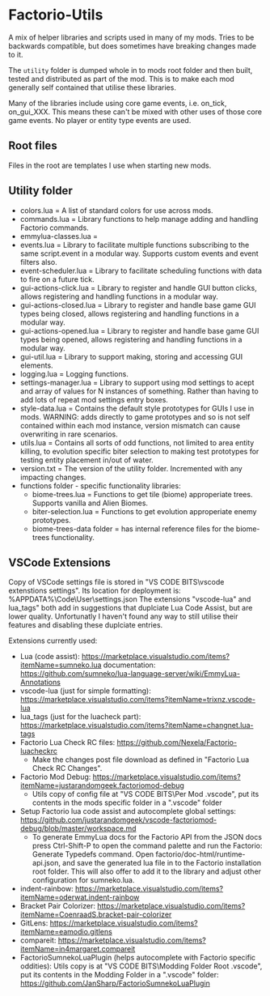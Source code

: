 # Factorio-Utils
A mix of helper libraries and scripts used in many of my mods. Tries to be backwards compatible, but does sometimes have breaking changes made to it.

The `utility` folder is dumped whole in to mods root folder and then built, tested and distributed as part of the mod. This is to make each mod generally self contained that utilise these libraries.

Many of the libraries include using core game events, i.e. on_tick, on_gui_XXX. This means these can't be mixed with other uses of those core game events. No player or entity type events are used.


Root files
-----------
Files in the root are templates I use when starting new mods.


Utility folder
-----------
- colors.lua = A list of standard colors for use across mods.
- commands.lua = Library functions to help manage adding and handling Factorio commands.
- emmylua-classes.lua = 
- events.lua = Library to facilitate multiple functions subscribing to the same script.event in a modular way. Supports custom events and event filters also.
- event-scheduler.lua = Library to facilitate scheduling functions with data to fire on a future tick.
- gui-actions-click.lua = Library to register and handle GUI button clicks, allows registering and handling functions in a modular way.
- gui-actions-closed.lua = Library to register and handle base game GUI types being closed, allows registering and handling functions in a modular way.
- gui-actions-opened.lua = Library to register and handle base game GUI types being opened, allows registering and handling functions in a modular way.
- gui-util.lua = Library to support making, storing and accessing GUI elements.
- logging.lua = Logging functions.
- settings-manager.lua = Library to support using mod settings to acept and array of values for N instances of something. Rather than having to add lots of repeat mod settings entry boxes.
- style-data.lua = Contains the default style prototypes for GUIs I use in mods. WARNING: adds directly to game prototypes and so is not self contained within each mod instance, version mismatch can cause overwriting in rare scenarios.
- utils.lua = Contains all sorts of odd functions, not limited to area entity killing, to evolution specific biter selection to making test prototypes for testing entity placement in/out of water.
- version.txt = The version of the utility folder. Incremented with any impacting changes.
- functions folder - specific functionality libraries:
	- biome-trees.lua = Functions to get tile (biome) approperiate trees. Supports vanilla and Alien Biomes.
	- biter-selection.lua = Functions to get evolution approperiate enemy prototypes.
	- biome-trees-data folder = has internal reference files for the biome-trees functionality.


VSCode Extensions
----------

Copy of VSCode settings file is stored in "VS CODE BITS\vscode extenstions settings". Its location for deployment is: %APPDATA%\Code\User\settings.json
The extensions "vscode-lua" and lua_tags" both add in suggestions that duplciate Lua Code Assist, but are lower quality. Unfortunatly I haven't found any way to still utilise their features and disabling these duplciate entries.

Extensions currently used:
 - Lua (code assist): https://marketplace.visualstudio.com/items?itemName=sumneko.lua    documentation: https://github.com/sumneko/lua-language-server/wiki/EmmyLua-Annotations
 - vscode-lua (just for simple formatting): https://marketplace.visualstudio.com/items?itemName=trixnz.vscode-lua
 - lua_tags (just for the luacheck part): https://marketplace.visualstudio.com/items?itemName=changnet.lua-tags
 - Factorio Lua Check RC files: https://github.com/Nexela/Factorio-luacheckrc
	- Make the changes post file download as defined in "Factorio Lua Check RC Changes".
 - Factorio Mod Debug: https://marketplace.visualstudio.com/items?itemName=justarandomgeek.factoriomod-debug
	- Utils copy of config file at "VS CODE BITS\Per Mod .vscode", put its contents in the mods specific folder in a ".vscode" folder
 - Setup Factorio lua code assist and autocomplete global settings: https://github.com/justarandomgeek/vscode-factoriomod-debug/blob/master/workspace.md
	- To generate EmmyLua docs for the Factorio API from the JSON docs press Ctrl-Shift-P to open the command palette and run the Factorio: Generate Typedefs command. Open factorio/doc-html/runtime-api.json, and save the generated lua file in to the Factorio installation root folder. This will also offer to add it to the library and adjust other configuration for sumneko.lua.
 - indent-rainbow: https://marketplace.visualstudio.com/items?itemName=oderwat.indent-rainbow
 - Bracket Pair Colorizer: https://marketplace.visualstudio.com/items?itemName=CoenraadS.bracket-pair-colorizer
 - GitLens: https://marketplace.visualstudio.com/items?itemName=eamodio.gitlens
 - compareit: https://marketplace.visualstudio.com/items?itemName=in4margaret.compareit
 - FactorioSumnekoLuaPlugin (helps autocomplete with Factorio specific oddities):
	Utils copy is at "VS CODE BITS\Modding Folder Root .vscode", put its contents in the Modding Folder in a ".vscode" folder: https://github.com/JanSharp/FactorioSumnekoLuaPlugin